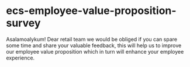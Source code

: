 # ecs-employee-value-proposition-survey
Asalamoalykum! Dear retail team we would be obliged if you can spare some time and share your valuable feedback, this will help us to improve our employee value proposition which in turn will enhance your employee experience.
